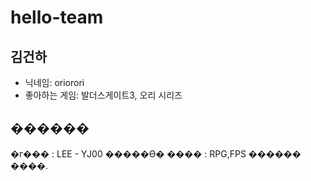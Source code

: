 # hello-team

## 김건하
- 닉네임: oriorori
- 좋아하는 게임: 발더스게이트3, 오리 시리즈
## ������
�г��� : LEE - YJ00
�����ϴ� ���� : RPG,FPS ������ ����.
